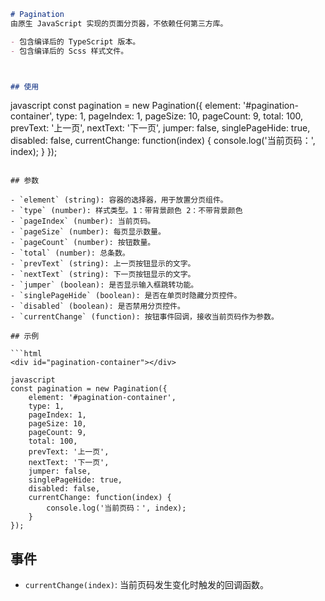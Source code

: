 
```markdown
# Pagination 
由原生 JavaScript 实现的页面分页器，不依赖任何第三方库。

- 包含编译后的 TypeScript 版本。
- 包含编译后的 Scss 样式文件。



## 使用

```
javascript
const pagination = new Pagination({
    element: '#pagination-container',
    type: 1,
    pageIndex: 1,
    pageSize: 10,
    pageCount: 9,
    total: 100,
    prevText: '上一页',
    nextText: '下一页',
    jumper: false,
    singlePageHide: true,
    disabled: false,
    currentChange: function(index) {
        console.log('当前页码：', index);
    }
});
```

## 参数

- `element` (string): 容器的选择器，用于放置分页组件。
- `type` (number): 样式类型。1：带背景颜色 2：不带背景颜色
- `pageIndex` (number): 当前页码。
- `pageSize` (number): 每页显示数量。
- `pageCount` (number): 按钮数量。
- `total` (number): 总条数。
- `prevText` (string): 上一页按钮显示的文字。
- `nextText` (string): 下一页按钮显示的文字。
- `jumper` (boolean): 是否显示输入框跳转功能。
- `singlePageHide` (boolean): 是否在单页时隐藏分页控件。
- `disabled` (boolean): 是否禁用分页控件。
- `currentChange` (function): 按钮事件回调，接收当前页码作为参数。

## 示例

```html
<div id="pagination-container"></div>

javascript
const pagination = new Pagination({
    element: '#pagination-container',
    type: 1,
    pageIndex: 1,
    pageSize: 10,
    pageCount: 9,
    total: 100,
    prevText: '上一页',
    nextText: '下一页',
    jumper: false,
    singlePageHide: true,
    disabled: false,
    currentChange: function(index) {
        console.log('当前页码：', index);
    }
});
```

## 事件

- `currentChange(index)`: 当前页码发生变化时触发的回调函数。
